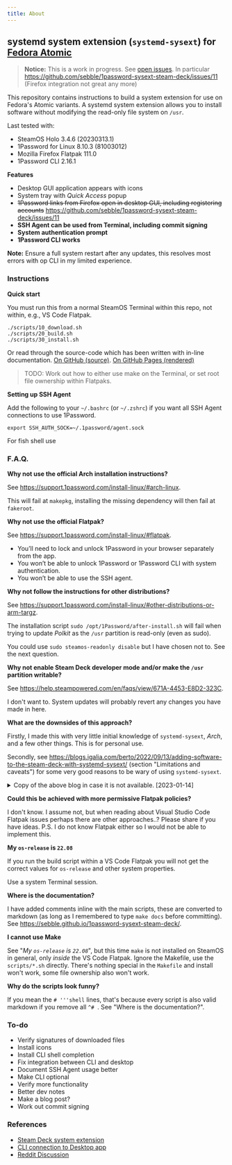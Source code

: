 ```yaml
---
title: About
---
```


## systemd system extension (`systemd-sysext`) for [Fedora Atomic](https://fedoraproject.org/atomic-desktops/)

> **Notice:** This is a work in progress. See [open issues](https://github.com/flyinpancake/1password-sysext-atomic/issues). 
> In particular <https://github.com/sebble/1password-sysext-steam-deck/issues/11> (Firefox integration not great any more)

This repository contains instructions to build a system extension for use on Fedora's Atomic variants.
A systemd system extension allows you to install software without modifying the read-only file system on `/usr`.

Last tested with:

- SteamOS Holo 3.4.6 (20230313.1)
- 1Password for Linux 8.10.3 (81003012)
- Mozilla Firefox Flatpak 111.0
- 1Password CLI 2.16.1

**Features**

-   Desktop GUI application appears with icons
-   System tray with _Quick Access_ popup
-   ~~1Password links from Firefox open in desktop GUI, including registering accounts~~ https://github.com/sebble/1password-sysext-steam-deck/issues/11
-   **SSH Agent can be used from Terminal, including commit signing**
-   **System authentication prompt**
-   **1Password CLI works**

**Note:** Ensure a full system restart after any updates, this resolves most errors with op CLI in my limited experience.

### Instructions

**Quick start**

You must run this from a normal SteamOS Terminal within this repo, not within, e.g., VS Code Flatpak.

```shell
./scripts/10_download.sh
./scripts/20_build.sh
./scripts/30_install.sh
```

Or read through the source-code which has been written with in-line documentation. [On GitHub (source)](https://github.com/sebble/1password-sysext-steam-deck). [On GitHub Pages (rendered)](https://sebble.github.io/1password-sysext-steam-deck/download)

> TODO: Work out how to either use make on the Terminal, or set root file ownership within Flatpaks.

**Setting up SSH Agent**

Add the following to your `~/.bashrc` (or `~/.zshrc`) if you want all SSH Agent connections to use 1Password.

```shell
export SSH_AUTH_SOCK=~/.1password/agent.sock
```

For fish shell use 

### F.A.Q.

**Why not use the official Arch installation instructions?**

See <https://support.1password.com/install-linux/#arch-linux>.

This will fail at `makepkg`, installing the missing dependency will then fail at `fakeroot`.

**Why not use the official Flatpak?**

See <https://support.1password.com/install-linux/#flatpak>.

-   You’ll need to lock and unlock 1Password in your browser separately from the app.
-   You won’t be able to unlock 1Password or 1Password CLI with system authentication.
-   You won’t be able to use the SSH agent.

**Why not follow the instructions for other distributions?**

See <https://support.1password.com/install-linux/#other-distributions-or-arm-targz>.

The installation script `sudo /opt/1Password/after-install.sh` will fail when trying to update _Polkit_ as the `/usr` partition is read-only (even as sudo).

You could use `sudo steamos-readonly disable` but I have chosen not to. See the next question.

**Why not enable Steam Deck developer mode and/or make the `/usr` partition writable?**

See <https://help.steampowered.com/en/faqs/view/671A-4453-E8D2-323C>.

I don't want to. System updates will probably revert any changes you have made in here.

**What are the downsides of this approach?**

Firstly, I made this with very little initial knowledge of `systemd-sysext`, _Arch_, and a few other things. This is for personal use.

Secondly, see <https://blogs.igalia.com/berto/2022/09/13/adding-software-to-the-steam-deck-with-systemd-sysext/> (section "Limitations and caveats") for some very good reasons to be wary of using `systemd-sysext`.

<details>
<summary>Copy of the above blog in case it is not available. [2023-01-14]</summary>

> Using extensions is easy (you put them in the directory and voilà!). However, creating extensions is not necessarily always easy. To begin with, any libraries, files, etc., that your extensions may need should be either present in the root filesystem or provided by the extension itself. You may need to combine files from different sources or packages into a single extension, or compile them yourself.
>
> In particular, if the extension contains binaries they should probably come from the Steam Deck repository or they should be built to work with those packages. If you need to build your own binaries then having a SteamOS virtual machine can be handy. There you can install all development files and also test that everything works as expected. One could also create a Steam Deck SDK extension with all the necessary files to develop directly on the Deck 🙂
>
> Extensions are not distribution packages, they don’t have dependency information and therefore they should be self-contained. They also lack triggers and other features available in packages. For desktop applications I still recommend using a system like Flatpak when possible.
>
> Extensions are tied to a particular version of the OS and, as explained above, the ID and VERSION_ID of each extension must match the values from /etc/os-release. If the fields don’t match then the extension will be ignored. This is to be expected because there’s no guarantee that a particular extension is going to work with a different version of the OS. This can happen after a system update. In the best case one simply needs to update the extension’s VERSION_ID, but in some cases it might be necessary to create the extension again with different/updated files.
>
> Extensions only install files in /usr and /opt. Any other file in the image will be ignored. This can be a problem if a particular piece of software needs files in other directories.
>
> When extensions are enabled the /usr and /opt directories become read-only because they are now part of an overlayfs. They will remain read-only even if you run steamos-readonly disable !!. If you really want to make the rootfs read-write you need to disable the extensions (systemd-sysext unmerge) first.
>
> Unlike Flatpak or Podman (including toolbox / distrobox), this is (by design) not meant to isolate the contents of the extension from the rest of the system, so you should be careful with what you’re installing. On the other hand, this lack of isolation makes systemd-sysext better suited to some use cases than those container-based systems.

</details>

**Could this be achieved with more permissive Flatpak policies?**

I don't know. I assume not, but when reading about Visual Studio Code Flatpak issues perhaps there are other approaches..? Please share if you have ideas. P.S. I do not know Flatpak either so I would not be able to implement this.

**My `os-release` is `22.08`**

If you run the build script within a VS Code Flatpak you will not get the correct values for `os-release` and other system properties.

Use a system Terminal session.

**Where is the documentation?**

I have added comments inline with the main scripts, these are converted to markdown (as long as I remembered to type `make docs` before committing). See <https://sebble.github.io/1password-sysext-steam-deck/>.

**I cannot use Make**

See "_My `os-release` is `22.08`_", but this time `make` is not installed on SteamOS in general, only _inside_ the VS Code Flatpak. Ignore the Makefile, use the `scripts/*.sh` directly. There's nothing special in the `Makefile` and install won't work, some file ownership also won't work.

**Why do the scripts look funny?**

If you mean the `# '''shell` lines, that's because every script is also valid markdown if you remove all `^# `. See "Where is the documentation?".

### To-do

-   Verify signatures of downloaded files
-   Install icons
-   Install CLI shell completion
-   Fix integration between CLI and desktop
-   Document SSH Agent usage better
-   Make CLI optional
-   Verify more functionality
-   Better dev notes
-   Make a blog post?
-   Work out commit signing

### References

-   [Steam Deck system extension](https://blogs.igalia.com/berto/2022/09/13/adding-software-to-the-steam-deck-with-systemd-sysext/)
-   [CLI connection to Desktop app](https://1password.community/discussion/128029/can-not-connect-to-desktop-app)
-   [Reddit Discussion](https://www.reddit.com/r/1Password/comments/vz5pqb/possible_to_install_on_steam_deck/)
